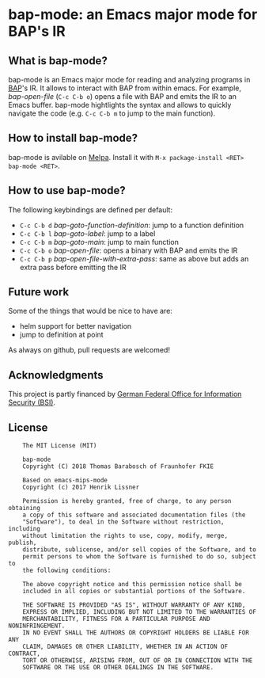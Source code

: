 # bap-mode: an Emacs major mode for BAP's IR

## What is bap-mode?

bap-mode is an Emacs major mode for reading and analyzing programs in [BAP](https://github.com/BinaryAnalysisPlatform/bap)'s IR. It allows to interact with BAP from within emacs. For example, *bap-open-file* (`C-c C-b o`) opens a file with BAP and emits the IR to an Emacs buffer. bap-mode hightlights the syntax and allows to quickly navigate the code (e.g. `C-c C-b m` to jump to the main function).

## How to install bap-mode?

bap-mode is avilable on [Melpa](https://melpa.org/). Install it with `M-x package-install <RET> bap-mode <RET>`.

## How to use bap-mode?

The following keybindings are defined per default:
- `C-c C-b d` *bap-goto-function-definition*: jump to a function definition
- `C-c C-b l` *bap-goto-label*: jump to a label
- `C-c C-b m` *bap-goto-main*: jump to main function
- `C-c C-b o` *bap-open-file*: opens a binary with BAP and emits the IR
- `C-c C-b p` *bap-open-file-with-extra-pass*: same as above but adds an extra pass before emitting the IR

## Future work

Some of the things that would be nice to have are:
- helm support for better navigation
- jump to definition at point

As always on github, pull requests are welcomed!

## Acknowledgments
This project is partly financed by [German Federal Office for Information Security (BSI)](https://www.bsi.bund.de). 

## License
```
    The MIT License (MIT)

    bap-mode
    Copyright (C) 2018 Thomas Barabosch of Fraunhofer FKIE
    
    Based on emacs-mips-mode
    Copyright (c) 2017 Henrik Lissner
    
    Permission is hereby granted, free of charge, to any person obtaining
    a copy of this software and associated documentation files (the
    "Software"), to deal in the Software without restriction, including
    without limitation the rights to use, copy, modify, merge, publish,
    distribute, sublicense, and/or sell copies of the Software, and to
    permit persons to whom the Software is furnished to do so, subject to
    the following conditions:

    The above copyright notice and this permission notice shall be
    included in all copies or substantial portions of the Software.

    THE SOFTWARE IS PROVIDED "AS IS", WITHOUT WARRANTY OF ANY KIND,
    EXPRESS OR IMPLIED, INCLUDING BUT NOT LIMITED TO THE WARRANTIES OF
    MERCHANTABILITY, FITNESS FOR A PARTICULAR PURPOSE AND NONINFRINGEMENT.
    IN NO EVENT SHALL THE AUTHORS OR COPYRIGHT HOLDERS BE LIABLE FOR ANY
    CLAIM, DAMAGES OR OTHER LIABILITY, WHETHER IN AN ACTION OF CONTRACT,
    TORT OR OTHERWISE, ARISING FROM, OUT OF OR IN CONNECTION WITH THE
    SOFTWARE OR THE USE OR OTHER DEALINGS IN THE SOFTWARE.
```
